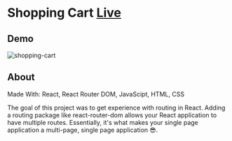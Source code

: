 # Shopping Cart [Live](https://hootdunk.github.io/shopping-cart/)

## Demo
![shopping-cart](https://user-images.githubusercontent.com/58009556/111526340-9f8c1280-872c-11eb-9eef-5c037ef12f8d.gif)

## About
Made With: React, React Router DOM, JavaScipt, HTML, CSS

The goal of this project was to get experience with routing in React.  Adding a routing package like react-router-dom allows your React application to have multiple routes.  Essentially, it's what makes your single page application a multi-page, single page application :sunglasses:.
